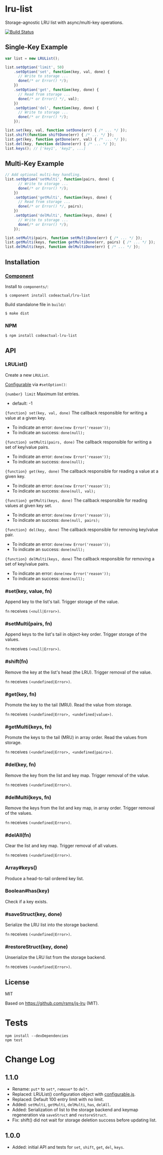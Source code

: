 # lru-list

Storage-agnostic LRU list with async/multi-key operations.

[![Build Status](https://travis-ci.org/codeactual/lru-list.png)](https://travis-ci.org/codeactual/lru-list)

## Single-Key Example

```js
var list = new LRUList();

list.setOption('limit', 50)
    .setOption('set', function(key, val, done) {
      // Write to storage ...
      done(/* or Error() */);
    })
    .setOption('get', function(key, done) {
      // Read from storage ...
      done(/* or Error() */, val);
    })
    .setOption('del', function(key, done) {
      // Write to storage ...
      done(/* or Error() */);
    });

list.set(key, val, function setDone(err) { /* ... */ });
list.shift(function shiftDone(err) { /* ... */ });
list.get(key, function getDone(err, val) { /* ... */ });
list.del(key, function delDone(err) { /* ... */ });
list.keys(); // ['key1', 'key2', ...]
```

## Multi-Key Example

```js
// Add optional multi-key handling.
list.setOption('setMulti', function(pairs, done) {
      // Write to storage ...
      done(/* or Error() */);
    })
    .setOption('getMulti', function(keys, done) {
      // Read from storage ...
      done(/* or Error() */, pairs);
    })
    .setOption('delMulti', function(keys, done) {
      // Write to storage ...
      done(/* or Error() */);
    });

list.setMulti(pairs, function setMultiDone(err) { /* ... */ });
list.getMulti(keys, function getMultiDone(err, pairs) { /* ... */ });
list.delMulti(keys, function delMultiDone(err) { /* ... */ });
```

## Installation

### [Component](https://github.com/component/component)

Install to `components/`:

    $ component install codeactual/lru-list

Build standalone file in `build/`:

    $ make dist

### NPM

    $ npm install codeactual-lru-list

## API

### LRUList()

Create a new `LRUList`.

[Configurable](https://github.com/visionmedia/configurable.js) via `#setOption()`:

`{number} limit` Maximum list entries.

* default: -1

`{function} set(key, val, done)` The callback responsible for writing a value at a given key.

* To indicate an error: `done(new Error('reason'));`
* To indicate an success: `done(null);`

`{function} setMulti(pairs, done)` The callback responsible for writing a set of key/value pairs.

* To indicate an error: `done(new Error('reason'));`
* To indicate an success: `done(null);`

`{function} get(key, done)` The callback responsible for reading a value at a given key.

* To indicate an error: `done(new Error('reason'));`
* To indicate an success: `done(null, val);`

`{function} getMulti(keys, done)` The callback responsible for reading values at given key set.

* To indicate an error: `done(new Error('reason'));`
* To indicate an success: `done(null, pairs);`

`{function} del(key, done)` The callback responsible for removing key/value pair.

* To indicate an error: `done(new Error('reason'));`
* To indicate an success: `done(null);`

`{function} delMulti(keys, done)` The callback responsible for removing a set of key/value pairs.

* To indicate an error: `done(new Error('reason'));`
* To indicate an success: `done(null);`

### #set(key, value, fn)

Append key to the list's tail. Trigger storage of the value.

`fn` receives `(<null|Error>)`.

### #setMulti(pairs, fn)

Append keys to the list's tail in object-key order. Trigger storage of the values.

`fn` receives `(<null|Error>)`.

### #shift(fn)

Remove the key at the list's head (the LRU). Trigger removal of the value.

`fn` receives `(<undefined|Error>)`.

### #get(key, fn)

Promote the key to the tail (MRU). Read the value from storage.

`fn` receives `(<undefined|Error>, <undefined|value>)`.

### #getMulti(keys, fn)

Promote the keys to the tail (MRU) in array order. Read the values from storage.

`fn` receives `(<undefined|Error>, <undefined|pairs>)`.

### #del(key, fn)

Remove the key from the list and key map. Trigger removal of the value.

`fn` receives `(<undefined|Error>)`.

### #delMulti(keys, fn)

Remove the keys from the list and key map, in array order. Trigger removal of the values.

`fn` receives `(<undefined|Error>)`.

### #delAll(fn)

Clear the list and key map. Trigger removal of all values.

`fn` receives `(<undefined|Error>)`.

### Array#keys()

Produce a head-to-tail ordered key list.

### Boolean#has(key)

Check if a key exists.

### #saveStruct(key, done)

Serialize the LRU list into the storage backend.

`fn` receives `(<undefined|Error>)`.

### #restoreStruct(key, done)

Unserialize the LRU list from the storage backend.

`fn` receives `(<undefined|Error>)`.

## License

  MIT

  Based on https://github.com/rsms/js-lru (MIT).

# Tests

```
npm install --devDependencies
npm test
```

# Change Log

## 1.1.0

* Rename: `put*` to `set*`, `remove*` to `del*`.
* Replaced: LRUList() configuration object with [configurable.js](https://github.com/visionmedia/configurable.js/).
* Replaced: Default 100 entry limit with no limit.
* Added: `setMulti`,  `getMulti`, `delMulti`, `has`, `delAll`.
* Added: Serialization of list to the storage backend and keymap regeneration via `saveStruct` and `restoreStruct`.
* Fix: shift() did not wait for storage deletion success before updating list.

## 1.0.0

* Added: initial API and tests for `set`, `shift`, `get`, `del`, `keys`.
